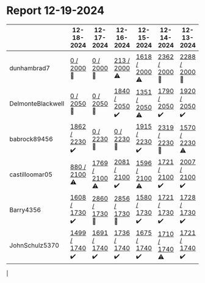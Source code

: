# Report 12-19-2024
| | 12-18-2024 | 12-17-2024 | 12-16-2024 | 12-15-2024 | 12-14-2024 | 12-13-2024 | 12-12-2024 |
| --- | --- | --- | --- | --- | --- | --- | --- |
| dunhambrad7 | [0 / 2000](https://www.myfitnesspal.com/food/diary/dunhambrad7?date=2024-12-18) :no_entry_sign: | [0 / 2000](https://www.myfitnesspal.com/food/diary/dunhambrad7?date=2024-12-17) :no_entry_sign: | [213 / 2000](https://www.myfitnesspal.com/food/diary/dunhambrad7?date=2024-12-16) :warning: | [1618 / 2000](https://www.myfitnesspal.com/food/diary/dunhambrad7?date=2024-12-15) :warning: | [2362 / 2000](https://www.myfitnesspal.com/food/diary/dunhambrad7?date=2024-12-14) :no_entry_sign: | [2288 / 2000](https://www.myfitnesspal.com/food/diary/dunhambrad7?date=2024-12-13) :no_entry_sign: | [1966 / 2000](https://www.myfitnesspal.com/food/diary/dunhambrad7?date=2024-12-12) :heavy_check_mark: |
| DelmonteBlackwell | [0 / 2050](https://www.myfitnesspal.com/food/diary/DelmonteBlackwell?date=2024-12-18) :no_entry_sign: | [0 / 2050](https://www.myfitnesspal.com/food/diary/DelmonteBlackwell?date=2024-12-17) :no_entry_sign: | [1840 / 2050](https://www.myfitnesspal.com/food/diary/DelmonteBlackwell?date=2024-12-16) :heavy_check_mark: | [1351 / 2050](https://www.myfitnesspal.com/food/diary/DelmonteBlackwell?date=2024-12-15) :warning: | [1790 / 2050](https://www.myfitnesspal.com/food/diary/DelmonteBlackwell?date=2024-12-14) :heavy_check_mark: | [1920 / 2050](https://www.myfitnesspal.com/food/diary/DelmonteBlackwell?date=2024-12-13) :heavy_check_mark: | [2045 / 2050](https://www.myfitnesspal.com/food/diary/DelmonteBlackwell?date=2024-12-12) :heavy_check_mark: |
| babrock89456 | [1862 / 2230](https://www.myfitnesspal.com/food/diary/babrock89456?date=2024-12-18) :heavy_check_mark: | [0 / 2230](https://www.myfitnesspal.com/food/diary/babrock89456?date=2024-12-17) :no_entry_sign: | [0 / 2230](https://www.myfitnesspal.com/food/diary/babrock89456?date=2024-12-16) :no_entry_sign: | [1915 / 2230](https://www.myfitnesspal.com/food/diary/babrock89456?date=2024-12-15) :heavy_check_mark: | [2319 / 2230](https://www.myfitnesspal.com/food/diary/babrock89456?date=2024-12-14) :no_entry_sign: | [1570 / 2230](https://www.myfitnesspal.com/food/diary/babrock89456?date=2024-12-13) :warning: | [1788 / 2230](https://www.myfitnesspal.com/food/diary/babrock89456?date=2024-12-12) :heavy_check_mark: |
| castilloomar05 | [880 / 2100](https://www.myfitnesspal.com/food/diary/castilloomar05?date=2024-12-18) :warning: | [1769 / 2100](https://www.myfitnesspal.com/food/diary/castilloomar05?date=2024-12-17) :warning: | [2081 / 2100](https://www.myfitnesspal.com/food/diary/castilloomar05?date=2024-12-16) :heavy_check_mark: | [1596 / 2100](https://www.myfitnesspal.com/food/diary/castilloomar05?date=2024-12-15) :warning: | [1721 / 2100](https://www.myfitnesspal.com/food/diary/castilloomar05?date=2024-12-14) :heavy_check_mark: | [2007 / 2100](https://www.myfitnesspal.com/food/diary/castilloomar05?date=2024-12-13) :heavy_check_mark: | [2086 / 2100](https://www.myfitnesspal.com/food/diary/castilloomar05?date=2024-12-12) :heavy_check_mark: |
| Barry4356 | [1608 / 1730](https://www.myfitnesspal.com/food/diary/Barry4356?date=2024-12-18) :heavy_check_mark: | [2860 / 1730](https://www.myfitnesspal.com/food/diary/Barry4356?date=2024-12-17) :no_entry_sign: | [2856 / 1730](https://www.myfitnesspal.com/food/diary/Barry4356?date=2024-12-16) :no_entry_sign: | [1580 / 1730](https://www.myfitnesspal.com/food/diary/Barry4356?date=2024-12-15) :heavy_check_mark: | [1721 / 1730](https://www.myfitnesspal.com/food/diary/Barry4356?date=2024-12-14) :heavy_check_mark: | [1728 / 1730](https://www.myfitnesspal.com/food/diary/Barry4356?date=2024-12-13) :heavy_check_mark: | [1656 / 1730](https://www.myfitnesspal.com/food/diary/Barry4356?date=2024-12-12) :heavy_check_mark: |
| JohnSchulz5370 | [1499 / 1740](https://www.myfitnesspal.com/food/diary/JohnSchulz5370?date=2024-12-18) :heavy_check_mark: | [1691 / 1740](https://www.myfitnesspal.com/food/diary/JohnSchulz5370?date=2024-12-17) :heavy_check_mark: | [1736 / 1740](https://www.myfitnesspal.com/food/diary/JohnSchulz5370?date=2024-12-16) :heavy_check_mark: | [1675 / 1740](https://www.myfitnesspal.com/food/diary/JohnSchulz5370?date=2024-12-15) :heavy_check_mark: | [1710 / 1740](https://www.myfitnesspal.com/food/diary/JohnSchulz5370?date=2024-12-14) :warning: | [1721 / 1740](https://www.myfitnesspal.com/food/diary/JohnSchulz5370?date=2024-12-13) :heavy_check_mark: | [1735 / 1740](https://www.myfitnesspal.com/food/diary/JohnSchulz5370?date=2024-12-12) :heavy_check_mark: |
|